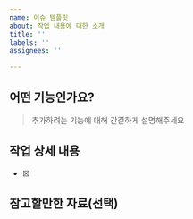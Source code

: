 ```yaml
---
name: 이슈 템플릿
about: 작업 내용에 대한 소개
title: ''
labels: ''
assignees: ''

---
```


## 어떤 기능인가요?

> 추가하려는 기능에 대해 간결하게 설명해주세요
## 작업 상세 내용
- [x]

## 참고할만한 자료(선택)

